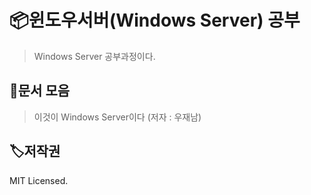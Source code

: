 # 📦윈도우서버(Windows Server) 공부

> Windows Server 공부과정이다.



## 🥳문서 모음
> 이것이 Windows Server이다 (저자 : 우재남)






## 🏷저작권

MIT Licensed.
